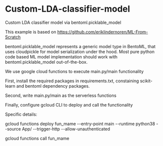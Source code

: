 # Custom-LDA-classifier-model
Custom LDA classifier model via bentoml.picklable_model


This example is based on https://github.com/eriklindernoren/ML-From-Scratch

bentoml.picklable_model represents a generic model type in BentoML, that uses cloudpickle for model serialization under the hood. Most pure python code based ML model implementation should work with bentoml.picklable_model out-of-the-box.

We use google cloud functions to execute main.py/main functionality

First, install the required packages in requirements.txt, constaining scikit-learn and bentoml dependency packages.

Second, write main.py/main as the serverless functions

Finally, configure gcloud CLI to deploy and call the functionality

Specific details:

gcloud functions deploy fun_mame --entry-point main --runtime python38 --source App/ --trigger-http --allow-unauthenticated

gcloud functions call fun_mame
